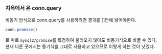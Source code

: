 ### 지옥에서 온 conn.query
비동기 방식으로 conn.query를 사용하려면 결과를 []안에 넣어야한다.


```js
conn.promise()
```
로 따로 `mysql2/promise`를 특정하여 불러오지 않아도 비동기식으로 바꿀 수 있다.  
현재 다른 곳에서는 동기식을 그대로 사용하고 있으므로 이렇게 하는 것이 낫겠다.  
